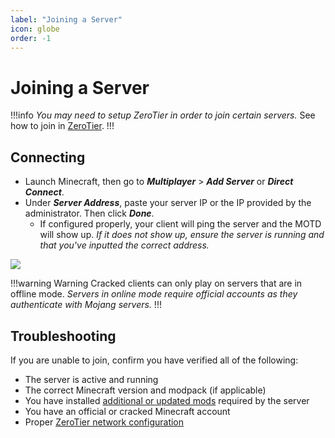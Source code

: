 ```yaml
---
label: "Joining a Server"
icon: globe
order: -1
---
```


# Joining a Server
!!!info
*You may need to setup ZeroTier in order to join certain servers.* See how to join in [ZeroTier](/other/zerotier.md).
!!!

## Connecting
- Launch Minecraft, then go to ***Multiplayer*** > ***Add Server*** or ***Direct Connect***.
- Under ***Server Address***, paste your server IP or the IP provided by the administrator. Then click ***Done***.
   - If configured properly, your client will ping the server and the MOTD will show up. *If it does not show up, ensure the server is running and that you've inputted the correct address.*

![](/static/minecraft/joining/connecting.gif)

!!!warning Warning
Cracked clients can only play on servers that are in offline mode. *Servers in online mode require official accounts as they authenticate with Mojang servers.*
!!!

## Troubleshooting
If you are unable to join, confirm you have verified all of the following:

- The server is active and running
- The correct Minecraft version and modpack (if applicable)
- You have installed [additional or updated mods](/minecraft/curseforge.md#downloading-extra-mods) required by the server
- You have an official or cracked Minecraft account
- Proper [ZeroTier network configuration](/other/zerotier.md)